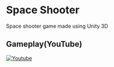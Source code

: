 # Space Shooter
Space shooter game made using Unity 3D

## Gameplay(YouTube)

[![Youtube](https://img.youtube.com/vi/QDhwDEvlYWI/0.jpg)](https://www.youtube.com/watch?v=QDhwDEvlYWI)